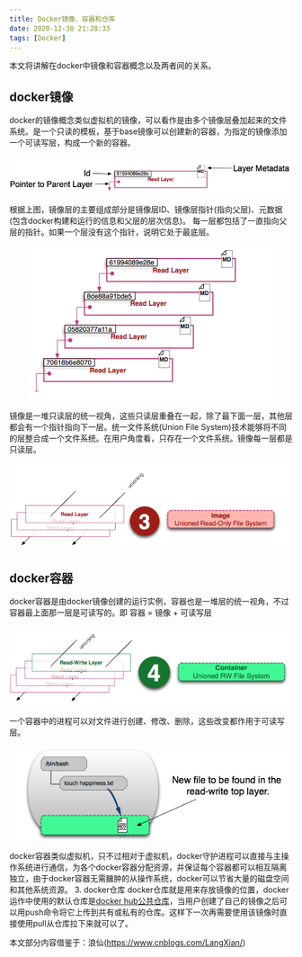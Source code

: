 ```yaml
---
title: Docker镜像、容器和仓库
date: 2020-12-30 21:28:33
tags: [Docker]
---
```


本文将讲解在docker中镜像和容器概念以及两者间的关系。

## docker镜像
docker的镜像概念类似虚拟机的镜像，可以看作是由多个镜像层叠加起来的文件系统。是一个只读的模板，基于base镜像可以创建新的容器，为指定的镜像添加一个可读写层，构成一个新的容器。

<span><div align=center>
<img src="./image-container-relationship/docker_image1.png"/>
</div></span>



根据上图，镜像层的主要组成部分是镜像层ID、镜像层指针(指向父层)、元数据(包含docker构建和运行的信息和父层的层次信息)。
每一层都包括了一直指向父层的指针。如果一个层没有这个指针，说明它处于最底层。
<span><div align=center>
<img src="./image-container-relationship/docker_image2.png"/>
</div></span>

镜像是一堆只读层的统一视角，这些只读层重叠在一起，除了最下面一层，其他层都会有一个指针指向下一层。统一文件系统(Union File System)技术能够将不同的层整合成一个文件系统。在用户角度看，只存在一个文件系统。镜像每一层都是只读层。

<span><div align=center>
<img src="./image-container-relationship/docker_image3.png"/>
</div></span>

## docker容器
docker容器是由docker镜像创建的运行实例，容器也是一堆层的统一视角，不过容器最上面那一层是可读写的。即
容器 = 镜像 + 可读写层

<span><div align=center>
<img src="./image-container-relationship/docker_container1.png"/>
</div></span>

一个容器中的进程可以对文件进行创建、修改、删除，这些改变都作用于可读写层。

<span><div align=center>
<img src="./image-container-relationship/docker_container2.png"/>
</div></span>


docker容器类似虚拟机，只不过相对于虚拟机，docker守护进程可以直接与主操作系统进行通信，为各个docker容器分配资源，并保证每个容器都可以相互隔离独立，由于docker容器无需臃肿的从操作系统，docker可以节省大量的磁盘空间和其他系统资源。
3. docker仓库
docker仓库就是用来存放镜像的位置，docker运作中使用的默认仓库是[docker hub公共仓库](https://registry.hub.docker.com/)，当用户创建了自己的镜像之后可以用push命令将它上传到共有或私有的仓库。这样下一次再需要使用该镜像时直接使用pull从仓库拉下来就可以了。



本文部分内容借鉴于：浪仙(https://www.cnblogs.com/LangXian/)